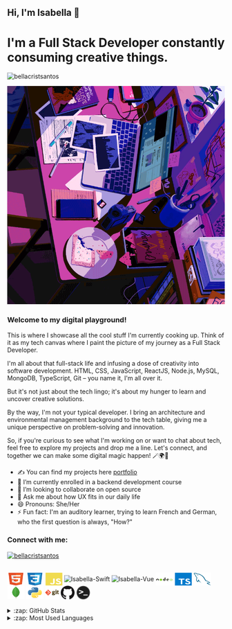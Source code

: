 ## Hi, I'm Isabella 👋

# I'm a Full Stack Developer constantly consuming creative things.  

<p align="left"> <img src="https://komarev.com/ghpvc/?username=bellacristsantos&label=Profile%20views&color=129e00&style=plastic" alt="bellacristsantos" /> </p>


![Isabella-banner](https://github.com/bellacristsantos/bellacristsantos/blob/main/desk.gif)


### Welcome to my digital playground! 

This is where I showcase all the cool stuff I'm currently cooking up. Think of it as my tech canvas where I paint the picture of my journey as a Full Stack Developer.

I'm all about that full-stack life and infusing a dose of creativity into software development. HTML, CSS, JavaScript, ReactJS, Node.js, MySQL, MongoDB, TypeScript, Git – you name it, I'm all over it. 

But it's not just about the tech lingo; it's about my hunger to learn and uncover creative solutions.

By the way, I'm not your typical developer. I bring an architecture and environmental management background to the tech table, giving me a unique perspective on problem-solving and innovation.

So, if you're curious to see what I'm working on or want to chat about tech, feel free to explore my projects and drop me a line. Let's connect, and together we can make some digital magic happen! 🪄🌍🚀 <br />


- ✍ You can find my projects here [portfolio]
- 🌱 I’m currently enrolled in a backend development course
- 👯 I’m looking to collaborate on open source
- 💬 Ask me about how UX fits in our daily life
- 😄 Pronouns: She/Her
- ⚡ Fun fact: I'm an auditory learner, trying to learn French and German, who the first question is always, "How?"


### Connect with me:
<a href="https://www.linkedin.com/in/isabella-ct-santos/" target="blank"><img align="center" src="https://cdn.jsdelivr.net/npm/simple-icons@3.0.1/icons/linkedin.svg" alt="bellacristsantos" height="30" width="40" /></a>


<div style="display: inline_block"><br>
  <img align="center" alt="Isabella-HTML" height="30" width="40" src="https://raw.githubusercontent.com/devicons/devicon/master/icons/html5/html5-original.svg">
  <img align="center" alt="Isabella-CSS" height="30" width="40" src="https://raw.githubusercontent.com/devicons/devicon/master/icons/css3/css3-original.svg">
  <img align="center" alt="Isabella-Js" height="30" width="40" src="https://raw.githubusercontent.com/devicons/devicon/master/icons/javascript/javascript-plain.svg">
  <img align="center" alt="Isabella-Swift" height="30" width="40" src="https://cdn.jsdelivr.net/gh/devicons/devicon/icons/react/react-original.svg">
  <img align="center" alt="Isabella-Vue" height="30" width="40" src="https://cdn.jsdelivr.net/gh/devicons/devicon/icons/vuejs/vuejs-original.svg">
   <img align="center" alt="Isabella-Node" height="30" width="40" src="https://raw.githubusercontent.com/devicons/devicon/master/icons/nodejs/nodejs-original-wordmark.svg">
    <img align="center" alt="Isabella-Typescript" height="30" width="40" src="https://raw.githubusercontent.com/devicons/devicon/master/icons/typescript/typescript-original.svg">
  <img align="center" alt="Isabella-MySQL" height="30" width="40" src="https://raw.githubusercontent.com/devicons/devicon/master/icons/mysql/mysql-original.svg">
    <img align="center" alt="Isabella-MongoDB" height="30" width="40" src="https://raw.githubusercontent.com/devicons/devicon/master/icons/mongodb/mongodb-original.svg">
  <img align="center" alt="Isabella-Python" height="30" width="40" src="https://raw.githubusercontent.com/devicons/devicon/master/icons/python/python-original.svg">
  <img align="center" alt="Isabella-Git" width="32" src="https://raw.githubusercontent.com/github/explore/80688e429a7d4ef2fca1e82350fe8e3517d3494d/topics/git/git.png" />
  <img align="center" alt="Isabella-GitHub" width="32" src="https://raw.githubusercontent.com/github/explore/78df643247d429f6cc873026c0622819ad797942/topics/github/github.png" />
  <img align="center" alt="Isabella-Terminal" width="32" src="https://raw.githubusercontent.com/github/explore/80688e429a7d4ef2fca1e82350fe8e3517d3494d/topics/terminal/terminal.png" />

</div>
<br />

<details>
  <summary>:zap: GitHub Stats</summary>

  <p><img align="left" alt="Isabella GitHub Stats" src="https://github-readme-stats.vercel.app/api?username=bellacristsantos&show_icons=true&hide_border=true" /></p>


</details>

<details>
  <summary>:zap: Most Used Languages</summary>

<p><img align="left" src="https://github-readme-stats.vercel.app/api/top-langs?username=bellacristsantos&show_icons=true&locale=en&layout=compact" alt="bellacristsantos" /></p>


</details>

[portfolio]: https://isabella-santos-portfolio.netlify.app

